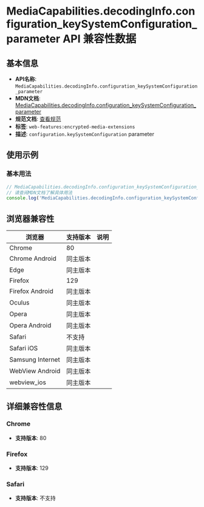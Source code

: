# MediaCapabilities.decodingInfo.configuration_keySystemConfiguration_parameter API 兼容性数据

## 基本信息

- **API名称**: `MediaCapabilities.decodingInfo.configuration_keySystemConfiguration_parameter`
- **MDN文档**: [MediaCapabilities.decodingInfo.configuration_keySystemConfiguration_parameter](https://developer.mozilla.org/docs/Web/API/MediaCapabilities/decodingInfo#keysystemconfiguration)
- **规范文档**: [查看规范](https://w3c.github.io/media-capabilities/#dom-mediadecodingconfiguration-keysystemconfiguration)
- **标签**: `web-features:encrypted-media-extensions`
- **描述**: `configuration.keySystemConfiguration` parameter

## 使用示例

### 基本用法

```javascript
// MediaCapabilities.decodingInfo.configuration_keySystemConfiguration_parameter 使用示例
// 请查阅MDN文档了解具体用法
console.log('MediaCapabilities.decodingInfo.configuration_keySystemConfiguration_parameter API');
```

## 浏览器兼容性

| 浏览器 | 支持版本 | 说明 |
|--------|----------|------|
| Chrome | 80 |  |
| Chrome Android | 同主版本 |  |
| Edge | 同主版本 |  |
| Firefox | 129 |  |
| Firefox Android | 同主版本 |  |
| Oculus | 同主版本 |  |
| Opera | 同主版本 |  |
| Opera Android | 同主版本 |  |
| Safari | 不支持 |  |
| Safari iOS | 同主版本 |  |
| Samsung Internet | 同主版本 |  |
| WebView Android | 同主版本 |  |
| webview_ios | 同主版本 |  |

## 详细兼容性信息

### Chrome

- **支持版本**: 80

### Firefox

- **支持版本**: 129

### Safari

- **支持版本**: 不支持

